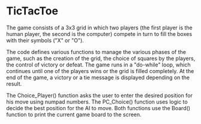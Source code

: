 # TicTacToe
The game consists of a 3x3 grid in which two players (the first player is the human player, the second is the computer) compete in turn to fill the boxes with their symbols ("X" or "O").

The code defines various functions to manage the various phases of the game, such as the creation of the grid, the choice of squares by the players, the control of victory or defeat. The game runs in a "do-while" loop, which continues until one of the players wins or the grid is filled completely. At the end of the game, a victory or a tie message is displayed depending on the result.

The Choice_Player() function asks the user to enter the desired position for his move using numpad numbers. The PC_Choice() function uses logic to decide the best position for the AI to move. Both functions use the Board() function to print the current game board to the screen.
